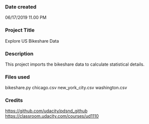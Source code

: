 ### Date created
06/17/2019 11.00 PM

### Project Title
Explore US Bikeshare Data

### Description
This project imports the bikeshare data to calculate statistical details.

### Files used
bikeshare.py
chicago.csv
new_york_city.csv
washington.csv

### Credits
https://github.com/udacity/pdsnd_github
https://classroom.udacity.com/courses/ud1110